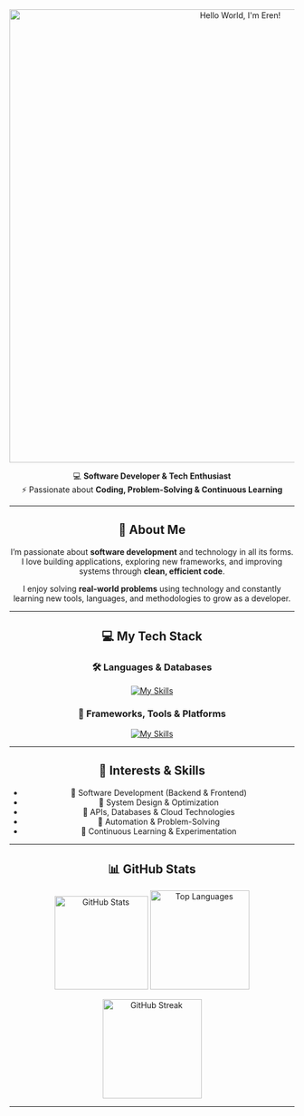 <div align="center">  
  <a href="https://github.com/erentechlabs">
    <img src="https://user-images.githubusercontent.com/74038190/225813708-98b745f2-7d22-48cf-9150-083f1b00d6c9.gif" alt="Hello World, I'm Eren!" width="800" />
  </a>
  
  💻 **Software Developer & Tech Enthusiast**  
  ⚡ Passionate about **Coding, Problem-Solving & Continuous Learning**
  
  ---
  
  ## 🚀 About Me
  
  I’m passionate about **software development** and technology in all its forms.  
  I love building applications, exploring new frameworks, and improving systems through **clean, efficient code**.  
  
  I enjoy solving **real-world problems** using technology and constantly learning new tools, languages, and methodologies to grow as a developer.  
  
  ---
  
  ## 💻 My Tech Stack  
  
  ### 🛠️ Languages & Databases
  [![My Skills](https://skillicons.dev/icons?i=java,cpp,js,html,css,mysql)](https://skillicons.dev)
  
  ### 🚀 Frameworks, Tools & Platforms
  [![My Skills](https://skillicons.dev/icons?i=spring,docker,kubernetes,maven,hibernate,flutter,dart,firebase,androidstudio,unity)](https://skillicons.dev)
  
  ---
  
  ## 🧠 Interests & Skills
  - 🔹 Software Development (Backend & Frontend)  
  - 🔹 System Design & Optimization  
  - 🔹 APIs, Databases & Cloud Technologies  
  - 🔹 Automation & Problem-Solving  
  - 🔹 Continuous Learning & Experimentation  
  
  ---
  
  ## 📊 GitHub Stats  
  
  <p align="center">
    <img height="165" src="https://github-readme-stats.vercel.app/api?username=erentechlabs&show_icons=true&count_private=true&theme=tokyonight" alt="GitHub Stats" />
    <img height="175" src="https://github-readme-stats.vercel.app/api/top-langs/?username=erentechlabs&layout=compact&theme=tokyonight&hide=jupyter%20notebook" alt="Top Languages" />
  </p>
  
  <p align="center">
    <img height="175" src="https://github-readme-streak-stats.herokuapp.com?user=erentechlabs&theme=tokyonight" alt="GitHub Streak" />
  </p>
  
  ---

</div>

